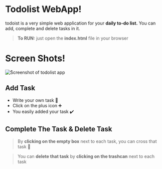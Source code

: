 # Todolist WebApp!

todoist is a very simple web application for your **daily to-do list.**
You can add, complete and delete tasks in it.

> **To RUN:** just open the **__index.html__** file in your browser


# Screen Shots!

![ُScreenshot of todolist app](https://i.ibb.co/VM2Pg7N/Todolist-scr.png)

## Add Task

 - Write your own task 📝
 - Click on the plus icon ➕
 - You easily added your task ✔️

## Complete The  Task & Delete Task

> By **clicking on the empty box** next to each task, you can cross that task 🔰

> You can **delete that task** by **clicking on the trashcan** next to each task